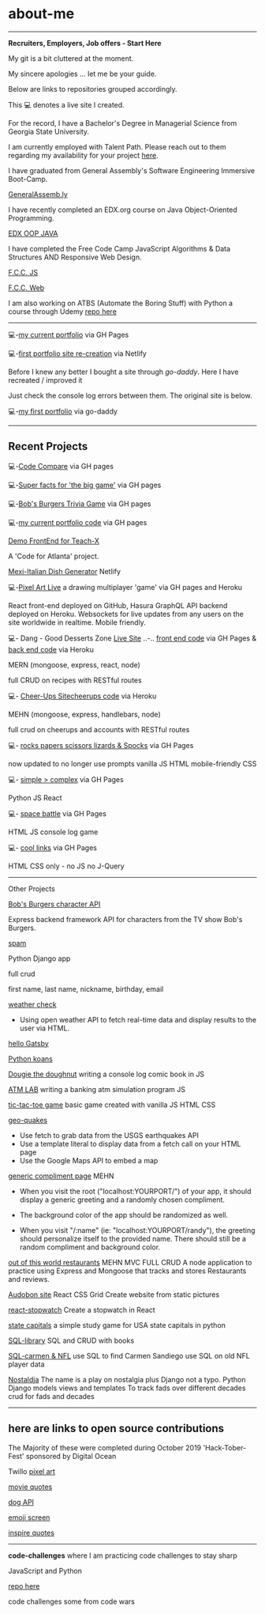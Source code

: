 # about-me

---

**Recruiters, Employers, Job offers _-_ Start Here**

My git is a bit cluttered at the moment.

My sincere apologies ... let me be your guide.

Below are links to repositories grouped accordingly.

This 💻 denotes a live site I created.

For the record, I have a Bachelor's Degree in Managerial Science from Georgia State University.

I am currently employed with Talent Path. Please reach out to them regarding my availability for your project [here](https://talentpath.com/hire-work-ready-talent/).

I have graduated from General Assembly's Software Engineering Immersive Boot-Camp.

[GeneralAssemb.ly](https://profiles.generalassemb.ly/profiles/brian-loveless)

I have recently completed an EDX.org course on Java Object-Oriented Programming.

[EDX OOP JAVA](https://courses.edx.org/certificates/db55972a3dc0475baaccb11f82c02fa2)

I have completed the Free Code Camp JavaScript Algorithms & Data Structures AND Responsive Web Design.

[F.C.C. JS](https://www.freecodecamp.org/certification/fcc834d7277-a991-4083-bda5-6372b69a9f1e/javascript-algorithms-and-data-structures)

[F.C.C. Web](https://www.freecodecamp.org/certification/fcc834d7277-a991-4083-bda5-6372b69a9f1e/responsive-web-design)

I am also working on ATBS (Automate the Boring Stuff) with Python a course through Udemy [repo here](https://github.com/BrianLoveGa/atbs-python)

---

💻*-*[my current portfolio](https://brianlovega.github.io/portfolio-improvements/) via GH Pages

💻*-*[first portfolio site re-creation](https://brianloveless-copy.netlify.com/) via Netlify

Before I knew any better I bought a site through _go-daddy_. Here I have recreated / improved it

Just check the console log errors between them. The original site is below.

💻*-*[my first portfolio](www.brianloveless.com) via go-daddy

---

## Recent Projects

💻*-*[Code Compare](https://brianlovega.github.io/talentPathCapstone) via GH pages

💻*-*[Super facts for 'the big game'](https://brianlovega.github.io/super-fun-facts/) via GH pages

💻*-*[Bob's Burgers Trivia Game](https://brianlovega.github.io//bobs_burgers_trivia/) via GH pages

💻*-*[my current portfolio code](https://github.com/BrianLoveGa/portfolio-improvements) via GH pages

[Demo FrontEnd for Teach-X](https://github.com/BrianLoveGa/TEACH-X_frontend_demo)

A 'Code for Atlanta' project.

[Mexi-Italian Dish Generator](https://jovial-euclid-b4f229.netlify.com/) Netlify

💻*-*[Pixel Art Live](https://brianlovega.github.io/hasura-tutorial/) a drawing multiplayer 'game' via GH pages and Heroku

React front-end deployed on GitHub, Hasura GraphQL API backend deployed on Heroku. Websockets for live updates from any users on the site worldwide in realtime. Mobile friendly.

💻*-* Dang - Good Desserts Zone [Live Site](https://esin87.github.io/) .._-_.. [front end code](https://github.com/esin87/ga-seir-project3-frontend) via GH Pages & [back end code](https://github.com/esin87/ga-seir-project3) via Heroku

MERN (mongoose, express, react, node)

full CRUD on recipes with RESTful routes

💻*-* [Cheer-Ups Site](https://bl-cheer-ups-app.herokuapp.com/cheerUps)[cheerups code](https://github.com/BrianLoveGa/project-2-cheerupApp) via Heroku

MEHN (mongoose, express, handlebars, node)

full crud on cheerups and accounts with RESTful routes

💻*-* [rocks papers scissors lizards & Spocks](https://github.com/BrianLoveGa/game-rock-paper-scissors) via GH Pages

now updated to no longer use prompts
vanilla JS
HTML
mobile-friendly CSS

💻*-* [simple > complex](https://github.com/BrianLoveGa/proj4-simple-over-complex) via GH Pages

Python JS
React

💻*-* [space battle](https://github.com/BrianLoveGa/space-battle-game) via GH Pages

HTML JS
console log game

💻*-* [cool links](https://github.com/BrianLoveGa/cool-LinksPage) via GH Pages

HTML CSS only - no JS no J-Query

---

Other Projects

[Bob's Burgers character API](https://github.com/BrianLoveGa/burgers_json_backend)

Express backend framework API for characters from the TV show Bob's Burgers.

[spam](https://github.com/BrianLoveGa/python_practice_spam)

Python Django app

full crud

first name, last name, nickname, birthday, email

[weather check](https://github.com/BrianLoveGa/weather-vanilla-js)

- Using open weather API to fetch real-time data and display results to the user via HTML.

[hello Gatsby](https://github.com/BrianLoveGa/all-the-fuss-about-gatsby)

[Python koans](https://github.com/BrianLoveGa/python_koans)

[Dougie the doughnut](https://github.com/BrianLoveGa/douggie-the-doughnut-adventure/tree/master/donut_adventure)
writing a console log comic book in JS

[ATM LAB](https://github.com/BrianLoveGa/JS_ATM_LAB/blob/master/src/challenge.js)
writing a banking atm simulation program JS

[tic-tac-toe game](https://github.com/BrianLoveGa/first-tic-tac-toe-game)
basic game created with vanilla JS HTML CSS

[geo-quakes](https://github.com/BrianLoveGa/geoquakes)

- Use fetch to grab data from the USGS earthquakes API
- Use a template literal to display data from a fetch call on your HTML page
- Use the Google Maps API to embed a map

[generic compliment page](https://github.com/BrianLoveGa/compliments-needed-page)
MEHN

- When you visit the root ("localhost:YOURPORT/") of your app, it should display a generic greeting and a randomly chosen compliment.

- The background color of the app should be randomized as well.

- When you visit "/:name" (ie: "localhost:YOURPORT/randy"), the greeting should personalize itself to the provided name. There should still be a random compliment and background color.

[out of this world restaurants](https://github.com/BrianLoveGa/out-of-this-world)
MEHN
MVC
FULL CRUD
A node application to practice using Express and Mongoose that tracks and stores Restaurants and reviews.

[Audobon site](https://github.com/BrianLoveGa/bird-site-recreation-react-grid)
React
CSS Grid
Create website from static pictures

[react-stopwatch](https://github.com/BrianLoveGa/stopwatch-in-react)
Create a stopwatch in React

[state capitals](https://github.com/BrianLoveGa/state-capitals-python)
a simple study game for USA state capitals in python

[SQL-library](https://github.com/BrianLoveGa/sql-library)
SQL and CRUD with books

[SQL-carmen & NFL](https://github.com/BrianLoveGa/oldnfl-sql-lab)
use SQL to find Carmen Sandiego
use SQL on old NFL player data

[Nostaldja](https://github.com/BrianLoveGa/Nostaldja)
The name is a play on nostalgia plus Django not a typo.
Python Django models views and templates
To track fads over different decades
crud for fads and decades

---

## here are links to open source contributions

The Majority of these were completed during October 2019 'Hack-Tober-Fest' sponsored by Digital Ocean

Twillo [pixel art](https://github.com/BrianLoveGa/open-pixel-art)

[movie quotes](https://github.com/BrianLoveGa/popular-movie-quotes)

[dog API](https://github.com/BrianLoveGa/dog-api-images)

[emoji screen](https://github.com/BrianLoveGa/emojiscreen)

[inspire quotes](https://github.com/BrianLoveGa/inspirational-quotes)

---

**code-challenges**
where I am practicing code challenges to stay sharp

JavaScript and Python

[repo here](https://github.com/BrianLoveGa/code_work)

code challenges some from code wars
